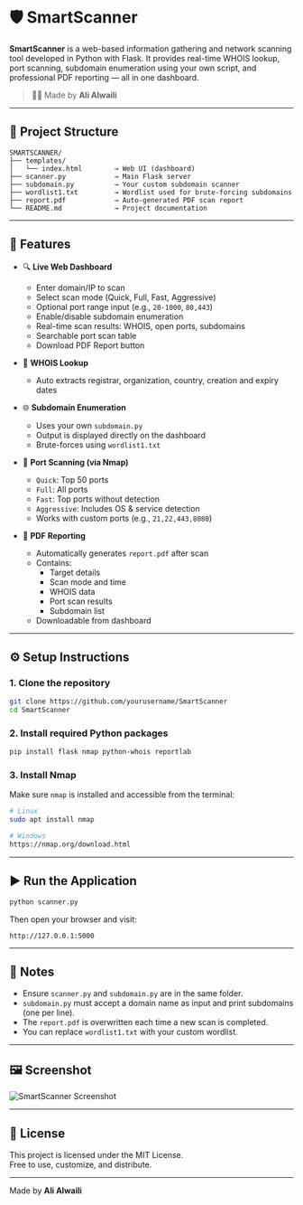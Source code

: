 # 🛡️ SmartScanner

**SmartScanner** is a web-based information gathering and network scanning tool developed in Python with Flask. It provides real-time WHOIS lookup, port scanning, subdomain enumeration using your own script, and professional PDF reporting — all in one dashboard.

> 👨‍💻 Made by **Ali Alwaili**

---

## 📁 Project Structure

```
SMARTSCANNER/
├── templates/
│   └── index.html        → Web UI (dashboard)
├── scanner.py            → Main Flask server
├── subdomain.py          → Your custom subdomain scanner
├── wordlist1.txt         → Wordlist used for brute-forcing subdomains
├── report.pdf            → Auto-generated PDF scan report
└── README.md             → Project documentation
```

---

## 🔧 Features

- 🔍 **Live Web Dashboard**
  - Enter domain/IP to scan
  - Select scan mode (Quick, Full, Fast, Aggressive)
  - Optional port range input (e.g., `20-1000`, `80,443`)
  - Enable/disable subdomain enumeration
  - Real-time scan results: WHOIS, open ports, subdomains
  - Searchable port scan table
  - Download PDF Report button

- 🧾 **WHOIS Lookup**
  - Auto extracts registrar, organization, country, creation and expiry dates

- 🌐 **Subdomain Enumeration**
  - Uses your own `subdomain.py`
  - Output is displayed directly on the dashboard
  - Brute-forces using `wordlist1.txt`

- 📡 **Port Scanning (via Nmap)**
  - `Quick`: Top 50 ports
  - `Full`: All ports
  - `Fast`: Top ports without detection
  - `Aggressive`: Includes OS & service detection
  - Works with custom ports (e.g., `21,22,443,8080`)

- 📄 **PDF Reporting**
  - Automatically generates `report.pdf` after scan
  - Contains:
    - Target details
    - Scan mode and time
    - WHOIS data
    - Port scan results
    - Subdomain list
  - Downloadable from dashboard

---

## ⚙️ Setup Instructions

### 1. Clone the repository

```bash
git clone https://github.com/yourusername/SmartScanner
cd SmartScanner
```

### 2. Install required Python packages

```bash
pip install flask nmap python-whois reportlab
```

### 3. Install Nmap

Make sure `nmap` is installed and accessible from the terminal:

```bash
# Linux
sudo apt install nmap

# Windows
https://nmap.org/download.html
```

---

## ▶️ Run the Application

```bash
python scanner.py
```

Then open your browser and visit:

```
http://127.0.0.1:5000
```

---

## 📌 Notes

- Ensure `scanner.py` and `subdomain.py` are in the same folder.
- `subdomain.py` must accept a domain name as input and print subdomains (one per line).
- The `report.pdf` is overwritten each time a new scan is completed.
- You can replace `wordlist1.txt` with your custom wordlist.

---

## 🖼 Screenshot

![SmartScanner Screenshot](Screenshot%202025-04-02%20171958.png)

---

## 📜 License

This project is licensed under the MIT License.  
Free to use, customize, and distribute.

---

Made by **Ali Alwaili**
